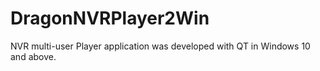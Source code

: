 # DragonNVRPlayer2Win
NVR multi-user Player application was developed with QT in Windows 10 and above.
